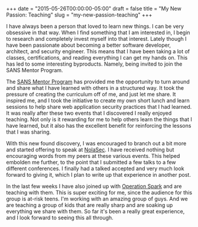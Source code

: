 +++
date = "2015-05-26T00:00:00-05:00"
draft = false
title = "My New Passion: Teaching"
slug = "my-new-passion-teaching"
+++

I have always been a person that loved to learn new things. I can be very
obsessive in that way. When I find something that I am interested in, I begin
to research and completely invest myself into that interest. Lately though I
have been passionate about becoming a better software developer, architect, and
security engineer. This means that I have been taking a lot of classes,
certifications, and reading everything I can get my hands on. This has led to
some interesting byproducts. Namely, being invited to join the SANS Mentor
Program.

The [SANS Mentor Program](https://www.sans.org/mentor/) has provided me the
opportunity to turn around and share what I have learned with others in a
structured way. It took the pressure of creating the curriculum off of me, and
just let me share. It inspired me, and I took the initiative to create my own
short lunch and learn sessions to help share web application security practices
that I had learned. It was really after these two events that I discovered I
really enjoyed teaching. Not only is it rewarding for me to help others learn
the things that I have learned, but it also has the excellent benefit for
reinforcing the lessons that I was sharing.

With this new found discovery, I was encouraged to branch out a bit more and
started offering to speak at
[NolaSec](https://sites.google.com/site/nolasecurity/). I have received nothing
but encouraging words from my peers at these various events. This helped
embolden me further, to the point that I submitted a few talks to a few
different conferences. I finally had a talked accepted and very much look
forward to giving it, which I plan to write up that experience in another post.

In the last few weeks I have also joined up with [Operation
Spark](http://oerationspark.org) and are teaching with them. This is super
exciting for me, since the audience for this group is at-risk teens. I'm
working with an amazing group of guys. And we are teaching a group of kids that
are really sharp and are soaking up everything we share with them. So far it's
been a really great experience, and I look forward to seeing this all through.
